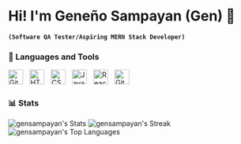 # Hi! I'm Geneño Sampayan (Gen) 👋

**`(Software QA Tester/Aspiring MERN Stack Developer)`**
<br>

### 🧰 Languages and Tools

<img align="left" alt="Git" width="30px" style="padding-right:10px;" src="https://cdn.jsdelivr.net/gh/devicons/devicon/icons/git/git-original.svg" />
<img align="left" alt="HTML" width="30px" style="padding-right:10px;" src="https://cdn.jsdelivr.net/gh/devicons/devicon/icons/html5/html5-plain.svg" />
<img align="left" alt="CSS" width="30px" style="padding-right:10px;" src="https://cdn.jsdelivr.net/gh/devicons/devicon/icons/css3/css3-plain.svg" />
<img align="left" alt="JavaScript" width="30px" style="padding-right:10px;" src="https://cdn.jsdelivr.net/gh/devicons/devicon/icons/javascript/javascript-plain.svg" />
<img align="left" alt="React" width="30px" style="padding-right:10px;" src="https://cdn.jsdelivr.net/gh/devicons/devicon/icons/react/react-original.svg" />
<img align="left" alt="GitHub" width="30px" style="padding-right:10px;" src="https://cdn.jsdelivr.net/gh/devicons/devicon/icons/github/github-original.svg" />
<br>

<br>

### 📊 Stats

![gensampayan's Stats](https://github-readme-stats.vercel.app/api?username=gensampayan&theme=dark&show_icons=true&hide_border=true&count_private=true) 
![gensampayan's Streak](https://github-readme-streak-stats.herokuapp.com/?user=gensampayan&theme=dark&hide_border=true) 
![gensampayan's Top Languages](https://github-readme-stats.vercel.app/api/top-langs/?username=gensampayan&theme=dark&show_icons=true&hide_border=true&count)
